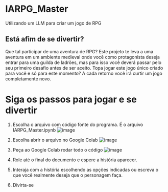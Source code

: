 # IARPG_Master
Utilizando um LLM para criar um jogo de RPG

## Está afim de se divertir?
Que tal participar de uma aventura de RPG? Este projeto te leva a uma aventura em um ambiente medieval onde você como protagonista deseja entrar para uma guilda de ladrões, mas para isso você deverá passar pelo seu primeiro desafio antes de ser aceito. Topa jogar este jogo único criado para você e só para este momento? A cada retorno você irá curtir um jogo completamente novo.

# Siga os passos para jogar e se divertir
1. Escolha o arquivo com código fonte do programa. É o arquivo IARPG_Master.ipynb
![image](https://github.com/marcelo-rossi/IARPG_Master/assets/49598748/26390e40-1272-4c76-b8b2-74fcdecd0bc0)

2. Escolha abrir o arquivo no Google Colab
![image](https://github.com/marcelo-rossi/IARPG_Master/assets/49598748/1961fc92-2db9-4c22-a71e-8f708cc782e6)

3. Peça ao Google Colab rodar todo o código
![image](https://github.com/marcelo-rossi/IARPG_Master/assets/49598748/ad63948b-c728-4a32-b286-2668b418602d)

4. Role até o final do documento e espere a história aparecer.
5. Interaja com a história escolhendo as opções indicadas ou escreva o que você realmente deseja que o personagem faça.
6. Divirta-se
